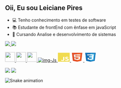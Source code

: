 ## Oii, Eu sou Leiciane Pires 

- 💻 Tenho conhecimento em testes de software
- 📚 Estudante de frontEnd com ênfase em javaScript
- 📌 Cursando Analise e desenvolvimento de sistemas

<div align="start">
  <a href="https://github.com/Leicyane">
  <img height="180em" src="https://github-readme-stats.vercel.app/api?username=Leicyane&show_icons=true&theme=synthwave&include_all_commits=true&count_private=true"/>
  <img height="180em" src="https://github-readme-stats.vercel.app/api/top-langs/?username=Leicyane&layout=compact&langs_count=7&theme=synthwave"/>
</div>

<div style="display: inline_block"><br>
  
  <img height="32" width="32" src="https://cdn.simpleicons.org/selenium/43B02A" />
  <img height="32" width="32" src="https://cdn.simpleicons.org/jest/C21325" />
  <img height="32" width="32" src="https://cdn.simpleicons.org/bootstrap/7952B3" />
  <img alt="img-Js" height="30" width="40" src="https://cdn.jsdelivr.net/gh/devicons/devicon/icons/c/c-original.svg" />
  <img alt="img-Js" height="30" width="40" src="https://raw.githubusercontent.com/devicons/devicon/master/icons/javascript/javascript-plain.svg">
  <img alt="img-img-img-HTML" height="30" width="40" src="https://raw.githubusercontent.com/devicons/devicon/master/icons/html5/html5-original.svg">
  <img alt="img-img-CSS" height="30" width="40" src="https://raw.githubusercontent.com/devicons/devicon/master/icons/css3/css3-original.svg">


</div>

<div> 
  </br>
 <a href="https://www.linkedin.com/in/leiciane-pires-aluno-2550a4260/" target="_blank"><img src="https://img.shields.io/badge/-LinkedIn-%230077B5?style=for-the-badge&logo=linkedin&logoColor=white" target="_blank"></a> 
 <a href = "mailto:Leicyanen@gmail.com"><img src="https://img.shields.io/badge/-Gmail-%23333?style=for-the-badge&logo=gmail&logoColor=white" target="_blank"></a> 

 ![Snake animation](https://github.com/leicyane/leicyane/blob/output/github-contribution-grid-snake.svg)
</div>
